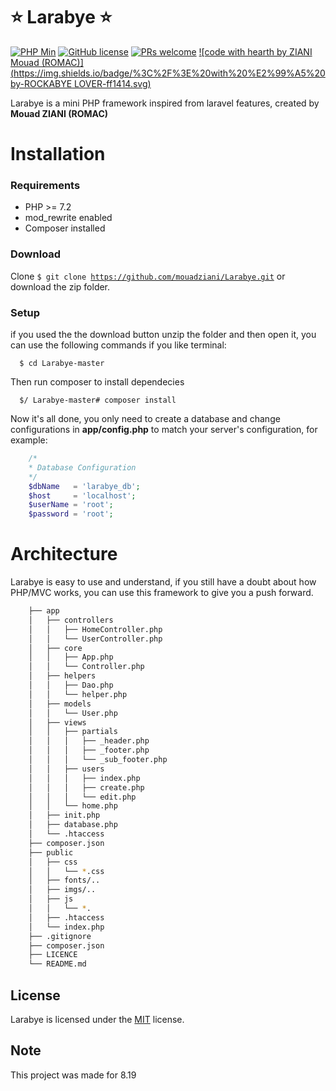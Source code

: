 # ⭐ Larabye ⭐
[![PHP Min](https://img.shields.io/badge/PHP-%3E%3D%205.3-blue.svg)](https://github.com/php)
[![GitHub license](https://img.shields.io/github/license/nhn/tui.calendar.svg)](https://github.com/MouadZIANI/Larabye/blob/master/LICENSE)
[![PRs welcome](https://img.shields.io/badge/PRs-welcome-ff69b4.svg)](https://github.com/mouadziani/Larabye/labels/help%20wanted)
[![code with hearth by ZIANI Mouad (ROMAC)](https://img.shields.io/badge/%3C%2F%3E%20with%20%E2%99%A5%20by-ROCKABYE LOVER-ff1414.svg)](https://github.com/mouadziani)

Larabye is a mini PHP framework inspired from laravel features, created by **Mouad ZIANI (ROMAC)** 
# Installation
### Requirements
- PHP >= 7.2
- mod_rewrite enabled
- Composer installed
### Download
Clone <code>$ git clone https://github.com/mouadziani/Larabye.git</code> or download the zip folder.
### Setup
if you used the the download button unzip the folder and then open it, you can use the following commands if you like terminal:

      $ cd Larabye-master  

Then run composer to install dependecies

      $/ Larabye-master# composer install  

Now it's all done, you only need to create a database and change configurations in **app/config.php** to match your server's configuration, for example:

```php                     
    /*
    * Database Configuration
    */
    $dbName   = 'larabye_db';
    $host     = 'localhost';
    $userName = 'root';
    $password = 'root';
```

# Architecture
Larabye is easy to use and understand, if you still have a doubt about how PHP/MVC works, you can use this framework to give you a push forward.

```bash
    ├── app
    │   ├── controllers
    │   │   ├── HomeController.php
    │   │   └── UserController.php
    │   ├── core
    │   │   ├── App.php
    │   │   └── Controller.php
    │   ├── helpers
    │   │   ├── Dao.php
    │   │   └── helper.php
    │   ├── models
    │   │   └── User.php
    │   ├── views
    │   │   ├── partials
    │   │   │   ├── _header.php
    │   │   │   ├── _footer.php
    │   │   │   └── _sub_footer.php
    │   │   ├── users
    │   │   │   ├── index.php
    │   │   │   ├── create.php
    │   │   │   └── edit.php
    │   │   └── home.php
    │   ├── init.php
    │   ├── database.php
    │   └── .htaccess
    ├── composer.json
    ├── public
    │   ├── css
    │   │   └── *.css
    │   ├── fonts/..
    │   ├── imgs/..
    │   ├── js
    │   │   └── *.
    │   ├── .htaccess
    │   └── index.php
    ├── .gitignore
    ├── composer.json
    ├── LICENCE
    └── README.md
```      

## License
Larabye is licensed under the [MIT](LICENSE) license.

## Note 
This project was made for 8.19
